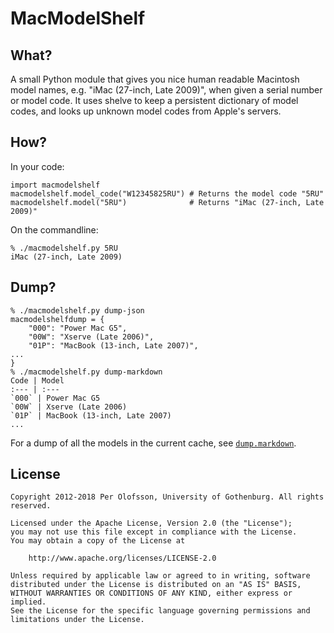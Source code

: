 MacModelShelf
=============

What?
-----

A small Python module that gives you nice human readable Macintosh model
names, e.g. "iMac (27-inch, Late 2009)", when given a serial number or model
code. It uses shelve to keep a persistent dictionary of model codes, and looks
up unknown model codes from Apple's servers.

How?
----

In your code:

    import macmodelshelf
    macmodelshelf.model_code("W12345825RU") # Returns the model code "5RU"
    macmodelshelf.model("5RU")              # Returns "iMac (27-inch, Late 2009)"

On the commandline:

    % ./macmodelshelf.py 5RU
    iMac (27-inch, Late 2009)

Dump?
-----

    % ./macmodelshelf.py dump-json
    macmodelshelfdump = {
        "000": "Power Mac G5",
        "00W": "Xserve (Late 2006)",
        "01P": "MacBook (13-inch, Late 2007)",
    ...
    }
    % ./macmodelshelf.py dump-markdown
    Code | Model
    :--- | :---
    `000` | Power Mac G5
    `00W` | Xserve (Late 2006)
    `01P` | MacBook (13-inch, Late 2007)
    ...

For a dump of all the models in the current cache, see [`dump.markdown`](dump.markdown).


License
-------

    Copyright 2012-2018 Per Olofsson, University of Gothenburg. All rights reserved.
    
    Licensed under the Apache License, Version 2.0 (the "License");
    you may not use this file except in compliance with the License.
    You may obtain a copy of the License at
    
        http://www.apache.org/licenses/LICENSE-2.0
    
    Unless required by applicable law or agreed to in writing, software
    distributed under the License is distributed on an "AS IS" BASIS,
    WITHOUT WARRANTIES OR CONDITIONS OF ANY KIND, either express or implied.
    See the License for the specific language governing permissions and
    limitations under the License.
